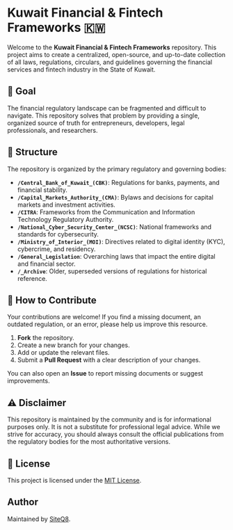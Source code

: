 # Kuwait Financial & Fintech Frameworks 🇰🇼

Welcome to the **Kuwait Financial & Fintech Frameworks** repository. This project aims to create a centralized, open-source, and up-to-date collection of all laws, regulations, circulars, and guidelines governing the financial services and fintech industry in the State of Kuwait.

## 🎯 Goal

The financial regulatory landscape can be fragmented and difficult to navigate. This repository solves that problem by providing a single, organized source of truth for entrepreneurs, developers, legal professionals, and researchers.

## 📄 Structure

The repository is organized by the primary regulatory and governing bodies:

* **`/Central_Bank_of_Kuwait_(CBK)`**: Regulations for banks, payments, and financial stability.
* **`/Capital_Markets_Authority_(CMA)`**: Bylaws and decisions for capital markets and investment activities.
* **`/CITRA`**: Frameworks from the Communication and Information Technology Regulatory Authority.
* **`/National_Cyber_Security_Center_(NCSC)`**: National frameworks and standards for cybersecurity.
* **`/Ministry_of_Interior_(MOI)`**: Directives related to digital identity (KYC), cybercrime, and residency.
* **`/General_Legislation`**: Overarching laws that impact the entire digital and financial sector.
* **`/_Archive`**: Older, superseded versions of regulations for historical reference.

## 🙌 How to Contribute

Your contributions are welcome! If you find a missing document, an outdated regulation, or an error, please help us improve this resource.

1.  **Fork** the repository.
2.  Create a new branch for your changes.
3.  Add or update the relevant files.
4.  Submit a **Pull Request** with a clear description of your changes.

You can also open an **Issue** to report missing documents or suggest improvements.

## ⚠️ Disclaimer

This repository is maintained by the community and is for informational purposes only. It is not a substitute for professional legal advice. While we strive for accuracy, you should always consult the official publications from the regulatory bodies for the most authoritative versions.

## 📜 License

This project is licensed under the [MIT License](LICENSE).

## Author

Maintained by [SiteQ8](https://github.com/SiteQ8).
